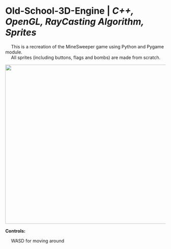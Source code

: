# Old-School-3D-Engine | _C++, OpenGL, RayCasting Algorithm, Sprites_

&emsp; This is a recreation of the MineSweeper game using Python and Pygame module. <br/>
&emsp; All sprites (including buttons, flags and bombs) are made from scratch. <br/>

<p align = "center">
  <img width="600" height="500" src="https://github.com/Razvan48/Old-School-3D-Engine/blob/main/Demo/Old-School 3D Engine Demo.gif">
</p>

**Controls:** <br/>

&emsp; WASD for moving around <br/>


